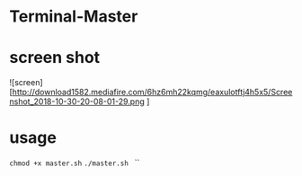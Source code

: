 # Terminal-Master

 # screen shot
![screen][http://download1582.mediafire.com/6hz6mh22kqmg/eaxulotftj4h5x5/Screenshot_2018-10-30-20-08-01-29.png ]

# usage 
``
chmod +x master.sh ``
``./master.sh ``
``
